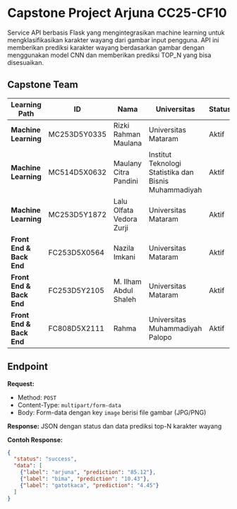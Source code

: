 # Capstone Project Arjuna CC25-CF10 

Service API berbasis Flask yang mengintegrasikan machine learning untuk mengklasifikasikan karakter wayang dari gambar input pengguna. API ini memberikan prediksi karakter wayang berdasarkan gambar dengan menggunakan model CNN dan memberikan prediksi TOP_N yang bisa disesuaikan.


## Capstone Team

| Learning Path | ID | Nama | Universitas | Status |
|---------------|----|----|-------------|--------|
| **Machine Learning** | MC253D5Y0335 | Rizki Rahman Maulana | Universitas Mataram | Aktif |
| **Machine Learning** | MC514D5X0632 | Maulany Citra Pandini | Institut Teknologi Statistika dan Bisnis Muhammadiyah | Aktif |
| **Machine Learning** | MC253D5Y1872 | Lalu Olfata Vedora Zurji | Universitas Mataram | Aktif |
| **Front End & Back End** | FC253D5X0564 | Nazila Imkani | Universitas Mataram | Aktif |
| **Front End & Back End** | FC253D5Y2105 | M. Ilham Abdul Shaleh | Universitas Mataram | Aktif |
| **Front End & Back End** | FC808D5X2111 | Rahma | Universitas Muhammadiyah Palopo | Aktif |


## Endpoint

**Request:**
- Method: `POST`
- Content-Type: `multipart/form-data`
- Body: Form-data dengan key `image` berisi file gambar (JPG/PNG)

**Response:**
JSON dengan status dan data prediksi top-N karakter wayang

**Contoh Response:**
```json
{
  "status": "success",
  "data": [
    {"label": "arjuna", "prediction": "85.12"},
    {"label": "bima", "prediction": "10.43"},
    {"label": "gatotkaca", "prediction": "4.45"}
  ]
}
```


